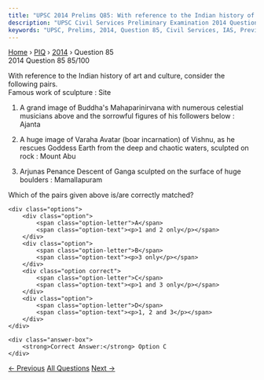 ```yaml
---
title: "UPSC 2014 Prelims Q85: With reference to the Indian history of art and culture, con..."
description: "UPSC Civil Services Preliminary Examination 2014 Question 85 with options and answer"
keywords: "UPSC, Prelims, 2014, Question 85, Civil Services, IAS, Previous Year Questions"
---
```


<nav class="breadcrumb">
    <a href="../../">Home</a>
    <span>›</span>
    <a href="../">PIQ</a>
    <span>›</span>
    <a href="./">2014</a>
    <span>›</span>
    <span>Question 85</span>
</nav>

<div class="question-header">
    <div class="question-meta">
        <span class="year-badge">2014</span>
        <span class="question-number">Question 85</span>
        <span class="progress">85/100</span>
    </div>
    <div class="progress-bar">
        <div class="progress-fill" style="width: 85.0%"></div>
    </div>
</div>

<div class="question-content">
    <div class="question-text">
        <p>With reference to the Indian history of art and culture, consider the following pairs. <br />
Famous work of sculpture : Site</p>
<ol>
<li>
<p>A grand image of Buddha's Mahaparinirvana with numerous celestial musicians above and the sorrowful figures of his followers below : Ajanta</p>
</li>
<li>
<p>A huge image of Varaha Avatar (boar incarnation) of Vishnu, as he rescues Goddess Earth from the deep and chaotic waters, sculpted on rock : Mount Abu</p>
</li>
<li>
<p>Arjunas Penance Descent of Ganga sculpted on the surface of huge boulders : Mamallapuram</p>
</li>
</ol>
<p>Which of the pairs given above is/are correctly matched?</p>
    </div>
    
    <div class="options">
        <div class="option">
            <span class="option-letter">A</span>
            <span class="option-text"><p>1 and 2 only</p></span>
        </div>
        <div class="option">
            <span class="option-letter">B</span>
            <span class="option-text"><p>3 only</p></span>
        </div>
        <div class="option correct">
            <span class="option-letter">C</span>
            <span class="option-text"><p>1 and 3 only</p></span>
        </div>
        <div class="option">
            <span class="option-letter">D</span>
            <span class="option-text"><p>1, 2 and 3</p></span>
        </div>
    </div>

    <div class="answer-box">
        <strong>Correct Answer:</strong> Option C
    </div>
</div>

<div class="question-nav">
    <a href="../q084-chaitra-1-of-the-national-calendar-based-on-the-sa/" class="nav-btn prev">← Previous</a>
    <a href="../" class="nav-btn center">All Questions</a>
    <a href="../q086-the-ghadr-ghadar-was-a/" class="nav-btn next">Next →</a>
</div>
